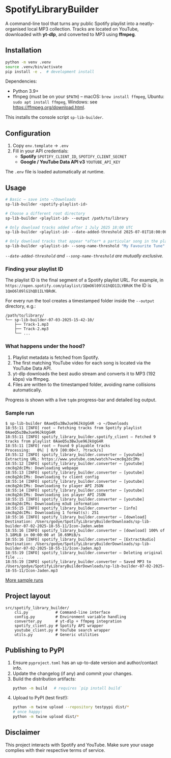 # SpotifyLibraryBuilder

A command-line tool that turns any public Spotify playlist into a neatly-organised local MP3 collection. Tracks are located on YouTube, downloaded with **yt-dlp**, and converted to MP3 using **ffmpeg**.

## Installation

```bash
python -m venv .venv
source .venv/bin/activate
pip install -e .  # development install
```

Dependencies:

- Python 3.9+
- ffmpeg (must be on your `$PATH`) – macOS: `brew install ffmpeg`, Ubuntu: `sudo apt install ffmpeg`, Windows: see <https://ffmpeg.org/download.html>.

This installs the console script `sp-lib-builder`.

## Configuration

1. Copy `env.template` → `.env`
2. Fill in your API credentials:
   - **Spotify** `SPOTIFY_CLIENT_ID`, `SPOTIFY_CLIENT_SECRET`
   - **Google / YouTube Data API v3** `YOUTUBE_API_KEY`

The `.env` file is loaded automatically at runtime.

## Usage

```bash
# Basic – save into ~/Downloads
sp-lib-builder <spotify-playlist-id>

# Choose a different root directory
sp-lib-builder <playlist-id> --output /path/to/library

# Only download tracks added after 1 July 2025 18:00 UTC
sp-lib-builder <playlist-id> --date-added-threshold 2025-07-01T18:00:00Z

# Only download tracks that appear *after* a particular song in the playlist order
sp-lib-builder <playlist-id> --song-name-threshold "My Favourite Tune"
```

_`--date-added-threshold` and `--song-name-threshold` are mutually exclusive._

### Finding your playlist ID

The playlist ID is the final segment of a Spotify playlist URL. For example, in
`https://open.spotify.com/playlist/1QmO6l09lG1hQD1ILYBRdK` the ID is
`1QmO6l09lG1hQD1ILYBRdK`.

For every run the tool creates a timestamped folder inside the `--output` directory, e.g.:

```
/path/to/library/
└── sp-lib-builder-07-03-2025-15-42-10/
    ├── Track-1.mp3
    ├── Track-2.mp3
    └── ...
```

### What happens under the hood?

1. Playlist metadata is fetched from Spotify.
2. The first matching YouTube video for each song is located via the YouTube Data API.
3. yt-dlp downloads the best audio stream and converts it to MP3 (192 kbps) via ffmpeg.
4. Files are written to the timestamped folder, avoiding name collisions automatically.

Progress is shown with a live `tqdm` progress-bar and detailed log output.

### Sample run

```console
$ sp-lib-builder 0AaeQ5u3BwJue96JkUgG4R -o ~/Downloads
18:55:11 [INFO] root – Fetching tracks from Spotify playlist 0AaeQ5u3BwJue96JkUgG4R
18:55:11 [INFO] spotify_library_builder.spotify_client – Fetched 9 tracks from playlist 0AaeQ5u3BwJue96JkUgG4R
18:55:11 [INFO] root – Found 9 playable tracks
Processing:   0%| | 0/9 [00:00<?, ?track/s]
18:55:12 [INFO] spotify_library_builder.converter – [youtube] Extracting URL: https://www.youtube.com/watch?v=cmc8q2dcIMs
18:55:12 [INFO] spotify_library_builder.converter – [youtube] cmc8q2dcIMs: Downloading webpage
18:55:13 [INFO] spotify_library_builder.converter – [youtube] cmc8q2dcIMs: Downloading tv client config
18:55:14 [INFO] spotify_library_builder.converter – [youtube] cmc8q2dcIMs: Downloading tv player API JSON
18:55:14 [INFO] spotify_library_builder.converter – [youtube] cmc8q2dcIMs: Downloading ios player API JSON
18:55:15 [INFO] spotify_library_builder.converter – [youtube] cmc8q2dcIMs: Downloading m3u8 information
18:55:15 [INFO] spotify_library_builder.converter – [info] cmc8q2dcIMs: Downloading 1 format(s): 251
18:55:16 [INFO] spotify_library_builder.converter – [download] Destination: /Users/godye/SpotifyLibraryBuilderDownloads/sp-lib-builder-07-02-2025-18-55-11/Icon-Jaden.webm
18:55:16 [INFO] spotify_library_builder.converter – [download] 100% of    3.18MiB in 00:00:00 at 10.69MiB/s
18:55:16 [INFO] spotify_library_builder.converter – [ExtractAudio] Destination: /Users/godye/SpotifyLibraryBuilderDownloads/sp-lib-builder-07-02-2025-18-55-11/Icon-Jaden.mp3
18:55:19 [INFO] spotify_library_builder.converter – Deleting original file ...
18:55:19 [INFO] spotify_library_builder.converter – Saved MP3 to /Users/godye/SpotifyLibraryBuilderDownloads/sp-lib-builder-07-02-2025-18-55-11/Icon-Jaden.mp3
```

[More sample runs](https://gist.github.com/lrudolph333/557121d89587fa7c9199008d9dc16e94)

## Project layout

```
src/spotify_library_builder/
    cli.py            # Command-line interface
    config.py         # Environment variable handling
    converter.py      # yt-dlp + ffmpeg integration
    spotify_client.py # Spotify API wrapper
    youtube_client.py # YouTube search wrapper
    utils.py          # Generic utilities
```

## Publishing to PyPI

1. Ensure `pyproject.toml` has an up-to-date version and author/contact info.
2. Update the changelog (if any) and commit your changes.
3. Build the distribution artifacts:
   ```bash
   python -m build   # requires `pip install build`
   ```
4. Upload to PyPI (test first!):
   ```bash
   python -m twine upload --repository testpypi dist/*
   # once happy:
   python -m twine upload dist/*
   ```

## Disclaimer

This project interacts with Spotify and YouTube. Make sure your usage complies with their respective terms of service.
